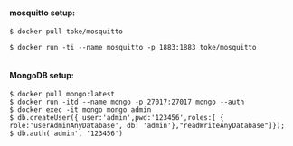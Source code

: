 #### mosquitto setup:

   

```
$ docker pull toke/mosquitto

$ docker run -ti --name mosquitto -p 1883:1883 toke/mosquitto
 
```



#### MongoDB setup:

   

```
$ docker pull mongo:latest
$ docker run -itd --name mongo -p 27017:27017 mongo --auth
$ docker exec -it mongo mongo admin
$ db.createUser({ user:'admin',pwd:'123456',roles:[ { role:'userAdminAnyDatabase', db: 'admin'},"readWriteAnyDatabase"]});
$ db.auth('admin', '123456')
```


